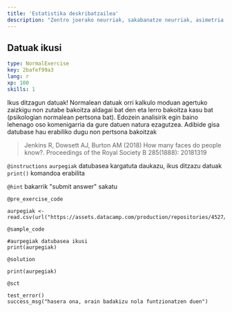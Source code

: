 ```yaml
---
title: 'Estatistika deskribatzailea'
description: "Zentro joerako neurriak, sakabanatze neurriak, asimetria, eta kurtosi neurriak\n"
---
```


## Datuak ikusi

```yaml
type: NormalExercise
key: 2bafef99a3
lang: r
xp: 100
skills: 1
```

Ikus ditzagun datuak! Normalean datuak orri kalkulo moduan agertuko zaizkigu non zutabe bakoitza aldagai bat den eta lerro bakoitza kasu bat (psikologian normalean pertsona bat). Edozein analisirik egin baino lehenago oso komenigarria da gure datuen natura ezagutzea. Adibide gisa datubase hau erabiliko dugu non pertsona bakoitzak

> Jenkins R, Dowsett AJ, Burton AM (2018) How many faces do people know?. Proceedings of the Royal Society B 285(1888): 20181319

`@instructions`
`aurpegiak` datubasea kargatuta daukazu, ikus ditzazu datuak `print()` komandoa erabilita

`@hint`
bakarrik "submit answer" sakatu

`@pre_exercise_code`
```{r}
aurpegiak <- read.csv(url("https://assets.datacamp.com/production/repositories/4527/datasets/748592c9843be0a0c488e28c86dab3691814e629/aurpegiak.csv"))
```

`@sample_code`
```{r}
#aurpegiak datubasea ikusi
print(aurpegiak)

```

`@solution`
```{r}
print(aurpegiak)
```

`@sct`
```{r}
test_error()
success_msg("hasera ona, orain badakizu nola funtzionatzen duen")
```
